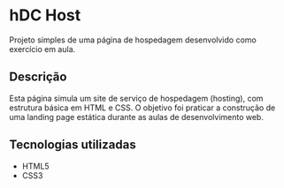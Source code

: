 # hDC Host

Projeto simples de uma página de hospedagem desenvolvido como exercício em aula.

## Descrição

Esta página simula um site de serviço de hospedagem (hosting), com estrutura básica em HTML e CSS. O objetivo foi praticar a construção de uma landing page estática durante as aulas de desenvolvimento web.

## Tecnologias utilizadas

- HTML5
- CSS3
